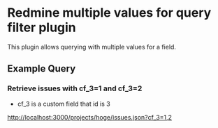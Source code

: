 Redmine multiple values for query filter plugin
===============

This plugin allows querying with multiple values for a field.

## Example Query

### Retrieve issues with cf_3=1 and cf_3=2

* cf_3 is a custom field that id is 3

[http://localhost:3000/projects/hoge/issues.json?cf_3=1,2](http://localhost:3000/projects/hoge/issues.json?cf_3=1,2)

